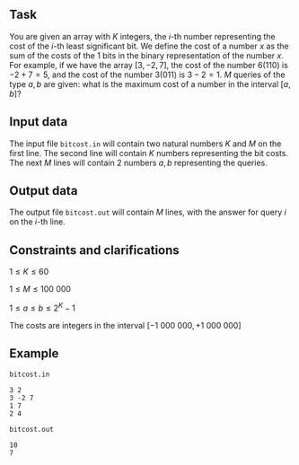 ## Task

You are given an array with $K$ integers, the $i$-th number representing the cost of the $i$-th least significant bit. We define the cost of a number $x$ as the sum of the costs of the $1$ bits in the binary representation of the number $x$. For example, if we have the array $[3, -2, 7]$, the cost of the number $6(110)$ is $-2 + 7 = 5$, and the cost of the number $3(011)$ is $3 - 2 = 1$. $M$ queries of the type $a, b$ are given: what is the maximum cost of a number in the interval $[a, b]$?

## Input data

The input file `bitcost.in` will contain two natural numbers $K$ and $M$ on the first line. The second line will contain $K$ numbers representing the bit costs. The next $M$ lines will contain $2$ numbers $a, b$ representing the queries.

## Output data

The output file `bitcost.out` will contain $M$ lines, with the answer for query $i$ on the $i$-th line.

## Constraints and clarifications

$1 \leq K \leq 60$

$1 \leq M \leq 100\ 000$

$1 \leq a \leq b \leq 2^K - 1$

The costs are integers in the interval $[-1\ 000\ 000, +1\ 000\ 000]$

## Example

`bitcost.in`

```
3 2
3 -2 7
1 7
2 4
```

`bitcost.out`

```
10
7
```